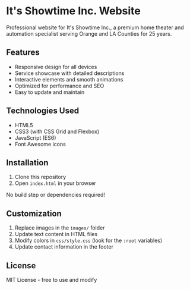 # It's Showtime Inc. Website

Professional website for It's Showtime Inc., a premium home theater and automation specialist serving Orange and LA Counties for 25 years.

## Features

- Responsive design for all devices
- Service showcase with detailed descriptions
- Interactive elements and smooth animations
- Optimized for performance and SEO
- Easy to update and maintain

## Technologies Used

- HTML5
- CSS3 (with CSS Grid and Flexbox)
- JavaScript (ES6)
- Font Awesome icons

## Installation

1. Clone this repository
2. Open `index.html` in your browser

No build step or dependencies required!

## Customization

1. Replace images in the `images/` folder
2. Update text content in HTML files
3. Modify colors in `css/style.css` (look for the `:root` variables)
4. Update contact information in the footer

## License

MIT License - free to use and modify
